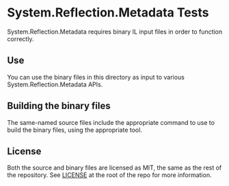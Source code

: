 # System.Reflection.Metadata Tests

System.Reflection.Metadata requires binary IL input files in order to function correctly.

## Use

You can use the binary files in this directory as input to various System.Reflection.Metadata APIs.

## Building the binary files

The same-named source files include the appropriate command to use to build the binary files, using the appropriate tool.

## License

Both the source and binary files are licensed as MIT, the same as the rest of the repository. See [LICENSE](/LICENSE.TXT) at the root of the repo for more information.
